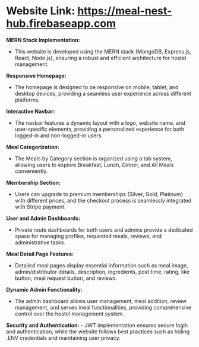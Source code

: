 # Website Link:  https://meal-nest-hub.firebaseapp.com

**MERN Stack Implementation:**
   - This website is developed using the MERN stack (MongoDB, Express.js, React, Node.js), ensuring a robust and efficient architecture for hostel management.

**Responsive Homepage:**
   - The homepage is designed to be responsive on mobile, tablet, and desktop devices, providing a seamless user experience across different platforms.

**Interactive Navbar:**
   - The navbar features a dynamic layout with a logo, website name, and user-specific elements, providing a personalized experience for both logged-in and non-logged-in users.

**Meal Categorization:**
   - The Meals by Category section is organized using a tab system, allowing users to explore Breakfast, Lunch, Dinner, and All Meals conveniently.

**Membership Section:**
   - Users can upgrade to premium memberships (Silver, Gold, Platinum) with different prices, and the checkout process is seamlessly integrated with Stripe payment.

**User and Admin Dashboards:**
   - Private route dashboards for both users and admins provide a dedicated space for managing profiles, requested meals, reviews, and administrative tasks.

**Meal Detail Page Features:**
   - Detailed meal pages display essential information such as meal image, admin/distributor details, description, ingredients, post time, rating, like button, meal request button, and reviews.

**Dynamic Admin Functionality:**
   - The admin dashboard allows user management, meal addition, review management, and serves meal functionalities, providing comprehensive control over the hostel management system.

**Security and Authentication:**
    - JWT implementation ensures secure login and authentication, while the website follows best practices such as hiding .ENV credentials and maintaining user privacy.

